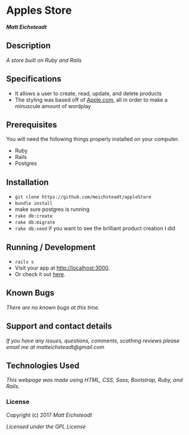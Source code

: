 # Apples Store

_**Matt Eichsteadt**_

## Description

_A store built on Ruby and Rails_

## Specifications

* It allows a user to create, read, update, and delete products
* The styling was based off of [Apple.com](https://apple.com), all in order to make a minuscule amount of wordplay

## Prerequisites

You will need the following things properly installed on your computer.

* Ruby
* Rails
* Postgres

## Installation

* `git clone https://github.com/meichsteadt/appleStore`
* `bundle install`
* make sure postgres is running
* `rake db:create`
* `rake db:migrate`
* `rake db:seed` if you want to see the brilliant product creation I did



## Running / Development

* `rails s`
* Visit your app at [http://localhost:3000](http://localhost:3000).
* Or check it out [here](https://powerful-hollows-75971.herokuapp.com/).

## Known Bugs

_There are no known bugs at this time._

## Support and contact details

_If you have any issues, questions, comments, scathing reviews please email me at matteichsteadt@gmail.com_

## Technologies Used

_This webpage was made using HTML, CSS, Sass, Bootstrap, Ruby, and Rails._

### License

Copyright (c) 2017 _Matt Eichsteadt_

*Licensed under the GPL License*

